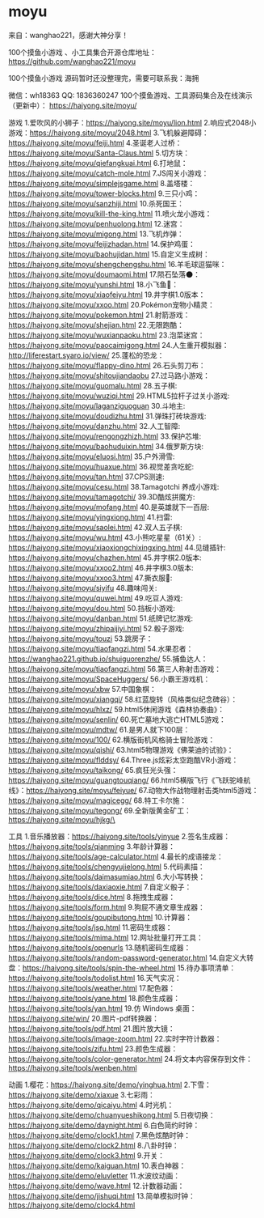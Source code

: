 # moyu
来自：wanghao221，感谢大神分享！

100个摸鱼小游戏 、小工具集合开源仓库地址：https://github.com/wanghao221/moyu

100个摸鱼小游戏
源码暂时还没整理完，需要可联系我：海拥

微信：wh18363
QQ: 1836360247
100个摸鱼游戏、工具源码集合及在线演示（更新中）： https://haiyong.site/moyu/

游戏
1.爱吹风的小狮子：https://haiyong.site/moyu/lion.html
2.响应式2048小游戏：https://haiyong.site/moyu/2048.html
3.飞机躲避障碍：https://haiyong.site/moyu/feiji.html
4.圣诞老人过桥：https://haiyong.site/moyu/Santa-Claus.html
5.切方块：https://haiyong.site/moyu/qiefangkuai.html
6.打地鼠：https://haiyong.site/moyu/catch-mole.html
7.JS闯关小游戏：https://haiyong.site/moyu/simplejsgame.html
8.盖塔楼：https://haiyong.site/moyu/tower-blocks.html
9.三只小鸡：https://haiyong.site/moyu/sanzhiji.html
10.杀死国王：https://haiyong.site/moyu/kill-the-king.html
11.喷火龙小游戏：https://haiyong.site/moyu/penhuolong.html
12.迷宫：https://haiyong.site/moyu/migong.html
13.飞机炸弹：https://haiyong.site/moyu/feijizhadan.html
14.保护鸡蛋：https://haiyong.site/moyu/baohujidan.html
15.自定义生成树：https://haiyong.site/moyu/shengchengshu.html
16.羊毛球逗猫咪：https://haiyong.site/moyu/doumaomi.html
17.陨石坠落🌑：https://haiyong.site/moyu/yunshi.html
18.小飞鱼🐳：https://haiyong.site/moyu/xiaofeiyu.html
19.井字棋1.0版本：https://haiyong.site/moyu/xxoo.html
20.Pokémon宠物小精灵：https://haiyong.site/moyu/pokemon.html
21.射箭游戏：https://haiyong.site/moyu/shejian.html
22.无限跑酷：https://haiyong.site/moyu/wuxianpaoku.html
23.泡菜迷宫：https://haiyong.site/moyu/paocaimigong.html
24.人生重开模拟器：http://liferestart.syaro.io/view/
25.蓬松的恐龙：https://haiyong.site/moyu/flappy-dino.html
26.石头剪刀布：https://haiyong.site/moyu/shitoujiandaobu
27.过马路小游戏：https://haiyong.site/moyu/guomalu.html
28.五子棋: https://haiyong.site/moyu/wuziqi.html
29.HTML5拉杆子过关小游戏: https://haiyong.site/moyu/laganziguoguan
30.斗地主: https://haiyong.site/moyu/doudizhu.html
31.弹珠打砖块游戏: https://haiyong.site/moyu/danzhu.html
32.人工智障: https://haiyong.site/moyu/rengongzhizh.html
33.保护芯堆: https://haiyong.site/moyu/baohuduixin.html
34.俄罗斯方块: https://haiyong.site/moyu/eluosi.html
35.户外滑雪: https://haiyong.site/moyu/huaxue.html
36.视觉差贪吃蛇: https://haiyong.site/moyu/tan.html
37.CPS测速: https://haiyong.site/moyu/cesu.html
38.Tamagotchi 养成小游戏: https://haiyong.site/moyu/tamagotchi/
39.3D酷炫拼魔方: https://haiyong.site/moyu/mofang.html
40.是英雄就下一百层: https://haiyong.site/moyu/yingxiong.html
41.扫雷: https://haiyong.site/moyu/saolei.html
42.双人五子棋: https://haiyong.site/moyu/wu.html
43.小熊吃星星（61关）: https://haiyong.site/moyu/xiaoxiongchixingxing.html
44.见缝插针: https://haiyong.site/moyu/chazhen.html
45.井字棋2.0版本: https://haiyong.site/moyu/xxoo2.html
46.井字棋3.0版本: https://haiyong.site/moyu/xxoo3.html
47.撕衣服👗: https://haiyong.site/moyu/siyifu
48.趣味闯关: https://haiyong.site/moyu/quwei.html
49.吃豆人游戏: https://haiyong.site/moyu/dou.html
50.挡板小游戏: https://haiyong.site/moyu/danban.html
51.纸牌记忆游戏: https://haiyong.site/moyu/zhipaijiyi.html
52.骰子游戏: https://haiyong.site/moyu/touzi
53.跳房子：https://haiyong.site/moyu/tiaofangzi.html
54.水果忍者：https://wanghao221.github.io/shuiguorenzhe/
55.捕鱼达人：https://haiyong.site/moyu/tiaofangzi.html
56.第三人称射击游戏：https://haiyong.site/moyu/SpaceHuggers/
56.小霸王游戏机：https://haiyong.site/moyu/xbw
57.中国象棋：https://haiyong.site/moyu/xiangqi/
58.红蓝旋转（风格类似纪念碑谷）：https://haiyong.site/moyu/hlxz/
59.html5休闲游戏《森林协奏曲》：https://haiyong.site/moyu/senlin/
60.死亡墓地大逃亡HTML5游戏：https://haiyong.site/moyu/mdtw/
61.是男人就下100层：https://haiyong.site/moyu/100/
62.横版街机风格骑士冒险游戏：https://haiyong.site/moyu/qishi/
63.html5物理游戏《佛莱迪的试验》：https://haiyong.site/moyu/flddsy/
64.Three.js炫彩太空跑酷VR小游戏：https://haiyong.site/moyu/taikong/
65.疯狂光头强：https://haiyong.site/moyu/guangtouqiang/
66.html5横版飞行《飞跃驼峰航线》：https://haiyong.site/moyu/feiyue/
67.动物大作战物理射击类html5游戏：https://haiyong.site/moyu/magicegg/
68.特工卡尔施：https://haiyong.site/moyu/tegong/
69.全新版黄金矿工：https://haiyong.site/moyu/hjkg/\

工具
1.音乐播放器：https://haiyong.site/tools/yinyue
2.签名生成器：https://haiyong.site/tools/qianming
3.年龄计算器：https://haiyong.site/tools/age-calculator.html
4.最长的成语接龙：https://haiyong.site/tools/chengyujielong.html
5.代码素描：https://haiyong.site/tools/daimasumiao.html
6.大小写转换：https://haiyong.site/tools/daxiaoxie.html
7.自定义骰子：https://haiyong.site/tools/dice.html
8.拖拽生成器：https://haiyong.site/tools/form.html
9.狗屁不通文章生成器：https://haiyong.site/tools/goupibutong.html
10.计算器：https://haiyong.site/tools/jsq.html
11.密码生成器：https://haiyong.site/tools/mima.html
12.网址批量打开工具：https://haiyong.site/tools/openurls
13.随机密码生成器：https://haiyong.site/tools/random-password-generator.html
14.自定义大转盘：https://haiyong.site/tools/spin-the-wheel.html
15.待办事项清单：https://haiyong.site/tools/todolist.html
16.天气实况：https://haiyong.site/tools/weather.html
17.配色器：https://haiyong.site/tools/yane.html
18.颜色生成器：https://haiyong.site/tools/yan.html
19.仿 Windows 桌面：https://haiyong.site/win/
20.图片-pdf转换器：https://haiyong.site/tools/pdf.html
21.图片放大镜：https://haiyong.site/tools/image-zoom.html
22.实时字符计数器：https://haiyong.site/tools/zifu.html
23.颜色生成器：https://haiyong.site/tools/color-generator.html
24.将文本内容保存到文件：https://haiyong.site/tools/wenben.html

动画
1.樱花：https://haiyong.site/demo/yinghua.html
2.下雪：https://haiyong.site/demo/xiaxue
3.七彩雨：https://haiyong.site/demo/qicaiyu.html
4.时光机：https://haiyong.site/demo/chuanyueshikong.html
5.日夜切换：https://haiyong.site/demo/daynight.html
6.白色简约时钟：https://haiyong.site/demo/clock1.html
7.黑色炫酷时钟：https://haiyong.site/demo/clock2.html
8.八卦时钟：https://haiyong.site/demo/clock3.html
9.开关：https://haiyong.site/demo/kaiguan.html
10.表白神器：https://haiyong.site/demo/eluvletter
11.水波纹动画：https://haiyong.site/demo/wave.html
12.计数器动画：https://haiyong.site/demo/jishuqi.html
13.简单模拟时钟：https://haiyong.site/demo/clock4.html
